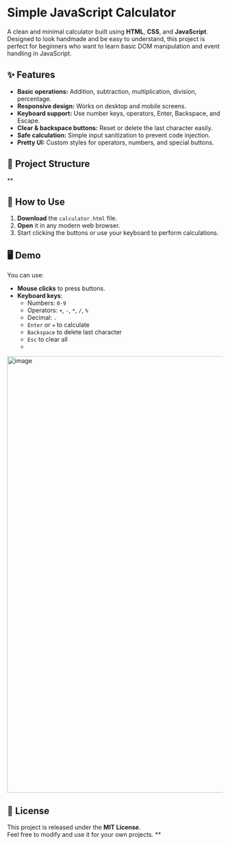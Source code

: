 # Simple JavaScript Calculator

A clean and minimal calculator built using **HTML**, **CSS**, and **JavaScript**.  
Designed to look handmade and be easy to understand, this project is perfect for beginners who want to learn basic DOM manipulation and event handling in JavaScript.

## ✨ Features
- **Basic operations:** Addition, subtraction, multiplication, division, percentage.
- **Responsive design:** Works on desktop and mobile screens.
- **Keyboard support:** Use number keys, operators, Enter, Backspace, and Escape.
- **Clear & backspace buttons:** Reset or delete the last character easily.
- **Safe calculation:** Simple input sanitization to prevent code injection.
- **Pretty UI:** Custom styles for operators, numbers, and special buttons.

## 📂 Project Structure
**
## 🚀 How to Use
1. **Download** the `calculator.html` file.
2. **Open** it in any modern web browser.
3. Start clicking the buttons or use your keyboard to perform calculations.

## 🖥️ Demo
You can use:
- **Mouse clicks** to press buttons.
- **Keyboard keys**:
  - Numbers: `0-9`
  - Operators: `+`, `-`, `*`, `/`, `%`
  - Decimal: `.`
  - `Enter` or `=` to calculate
  - `Backspace` to delete last character
  - `Esc` to clear all
  - 
<img width="1920" height="1020" alt="image" src="https://github.com/user-attachments/assets/1f7d7033-8968-4339-b718-c8b8ddff13ac" />


## 📜 License
This project is released under the **MIT License**.  
Feel free to modify and use it for your own projects.
**
